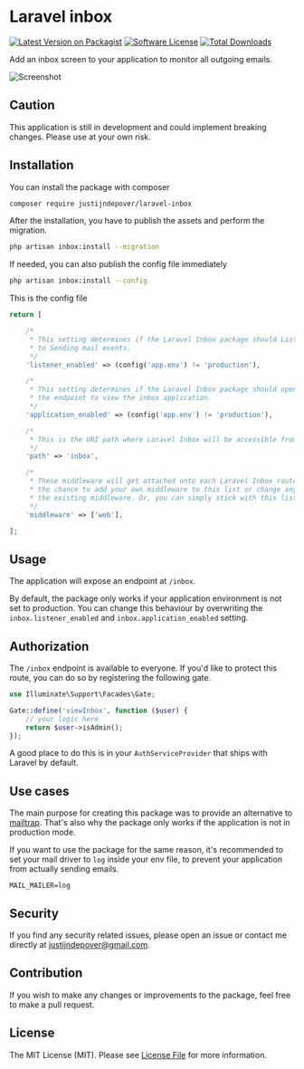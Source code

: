 # Laravel inbox

[![Latest Version on Packagist](https://img.shields.io/packagist/v/justijndepover/laravel-inbox.svg?style=flat-square)](https://packagist.org/packages/justijndepover/laravel-inbox)
[![Software License](https://img.shields.io/badge/license-MIT-brightgreen.svg?style=flat-square)](LICENSE.md)
[![Total Downloads](https://img.shields.io/packagist/dt/justijndepover/laravel-inbox.svg?style=flat-square)](https://packagist.org/packages/justijndepover/laravel-inbox)

Add an inbox screen to your application to monitor all outgoing emails.

![Screenshot](https://raw.githubusercontent.com/justijndepover/laravel-inbox/master/docs/screenshot.png)

## Caution

This application is still in development and could implement breaking changes. Please use at your own risk.

## Installation

You can install the package with composer

```sh
composer require justijndepover/laravel-inbox
```

After the installation, you have to publish the assets and perform the migration.

```sh
php artisan inbox:install --migration
```

If needed, you can also publish the config file immediately

```sh
php artisan inbox:install --config
```

This is the config file

```php
return [

    /*
     * This setting determines if the Laravel Inbox package should Listen
     * to Sending mail events.
     */
    'listener_enabled' => (config('app.env') != 'production'),

    /*
     * This setting determines if the Laravel Inbox package should open up
     * the endpoint to view the inbox application.
     */
    'application_enabled' => (config('app.env') != 'production'),

    /*
     * This is the URI path where Laravel Inbox will be accessible from.
     */
    'path' => 'inbox',

    /*
     * These middleware will get attached onto each Laravel Inbox route, giving you
     * the chance to add your own middleware to this list or change any of
     * the existing middleware. Or, you can simply stick with this list.
     */
    'middleware' => ['web'],

];
```

## Usage

The application will expose an endpoint at `/inbox`.

By default, the package only works if your application environment is not set to production. You can change this behaviour by overwriting the `inbox.listener_enabled` and `inbox.application_enabled` setting.

## Authorization

The `/inbox` endpoint is available to everyone. If you'd like to protect this route, you can do so by registering the following gate.

```php
use Illuminate\Support\Facades\Gate;

Gate::define('viewInbox', function ($user) {
    // your logic here
    return $user->isAdmin();
});
```

A good place to do this is in your `AuthServiceProvider` that ships with Laravel by default.

## Use cases

The main purpose for creating this package was to provide an alternative to [mailtrap](https://mailtrap.io). That's also why the package only works if the application is not in production mode.

If you want to use the package for the same reason, it's recommended to set your mail driver to `log` inside your env file, to prevent your application from actually sending emails.

```
MAIL_MAILER=log
```

## Security

If you find any security related issues, please open an issue or contact me directly at [justijndepover@gmail.com](justijndepover@gmail.com).

## Contribution

If you wish to make any changes or improvements to the package, feel free to make a pull request.

## License

The MIT License (MIT). Please see [License File](LICENSE.md) for more information.
